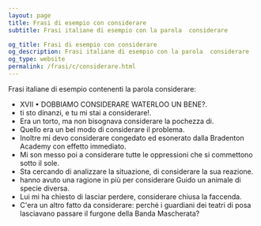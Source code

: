 ```yaml
---
layout: page
title: Frasi di esempio con considerare 
subtitle: Frasi italiane di esempio con la parola  considerare

og_title: Frasi di esempio con considerare 
og_description: Frasi italiane di esempio con la parola  considerare
og_type: website
permalink: /frasi/c/considerare.html
---
```


Frasi italiane di esempio contenenti la parola considerare:


- XVII • DOBBIAMO CONSIDERARE WATERLOO UN BENE?.
- ti sto dinanzi, e tu mi stai a considerare!.
- Era un torto, ma non bisognava considerare la pochezza di.
- Quello era un bel modo di considerare il problema.
- Inoltre mi devo considerare congedato ed esonerato dalla Bradenton Academy con effetto immediato.
- Mi son messo poi a considerare tutte le oppressioni che si commettono sotto il sole.
- Sta cercando di analizzare la situazione, di considerare la sua reazione.
- hanno avuto una ragione in più per considerare Guido un animale di specie diversa.
- Lui mi ha chiesto di lasciar perdere, considerare chiusa la faccenda.
- C'era un altro fatto da considerare: perché i guardiani dei teatri di posa lasciavano passare il furgone della Banda Mascherata?
